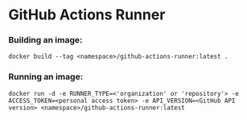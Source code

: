 # GitHub Actions Runner

### Building an image:
```
docker build --tag <namespace>/github-actions-runner:latest .
```

### Running an image:
```
docker run -d -e RUNNER_TYPE=<'organization' or 'repository'> -e ACCESS_TOKEN=<personal access token> -e API_VERSION=<GitHub API version> <namespace>/github-actions-runner:latest
```
